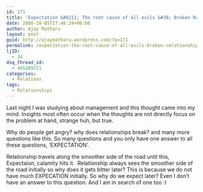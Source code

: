 ```yaml
---
id: 171
title: 'Expectation &#8211; The root cause of all evils &#38; Broken Relationships'
date: 2008-10-05T17:48:24+00:00
author: Ajay Matharu
layout: post
guid: http://ajaymatharu.wordpress.com/?p=171
permalink: /expectation-the-root-cause-of-all-evils-broken-relationships/
ljID:
  - 34
dsq_thread_id:
  - 465389721
categories:
  - Relations
tags:
  - Relationships
---
```

Last night I was studying about management and this thought came into my mind. Insights most often occur when the thoughts are not directly focus on the problem at hand, strange huh, but true.

Why do people get angry? why does relationships break? and many more questions like this. So many questions and you only have one answer to all these questions, &#8216;EXPECTATION&#8217;.

Relationship travels along the smoother side of the road until this,  Expectaion, calamity hits it.  Relationship always sees the smoother side of the road initially so why does it gets bitter later? This is because we do not have much EXPECATION initially. So why do we expect later? Even I don&#8217;t have an answer to this question. And I am in search of one too <img src="http://www.ajaymatharu.com/wp-includes/images/smilies/simple-smile.png" alt=":)" class="wp-smiley" style="height: 1em; max-height: 1em;" />
